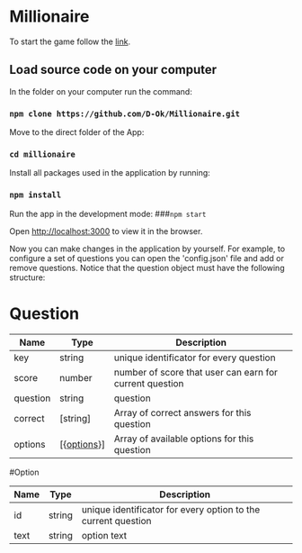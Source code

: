 # Millionaire

To start the game follow the [link](https://d-ok.github.io/Millionaire/).

## Load source code on your computer

In the folder on your computer run the command:
### `npm clone https://github.com/D-Ok/Millionaire.git`

Move to the direct folder of the App: 
### `cd millionaire`

Install all packages used in the application by running: 
### `npm install`

Run the app in the development mode:
###`npm start`

Open [http://localhost:3000](http://localhost:3000) to view it in the browser.

Now you can make changes in the application by yourself. 
For example, to configure a set of questions you can open the 'config.json' file and add or remove questions.
Notice that the question object must have the following structure: 

# Question

Name | Type | Description
------------ | ------------- | -------------
key | string | unique identificator for every question
score | number | number of score that user can earn for current question
question | string | question 
correct | [string] | Array of correct answers for this question
options | [{[options](#Option)}] | Array of available options for this question

#Option

Name | Type | Description
------------ | ------------- | -------------
id | string | unique identificator for every option to the current question
text | string | option text
